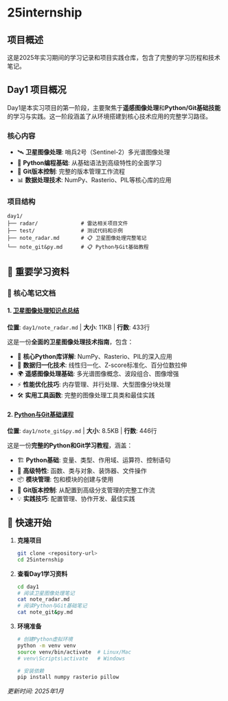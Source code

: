 # 25internship

## 项目概述

这是2025年实习期间的学习记录和项目实践仓库，包含了完整的学习历程和技术笔记。

## Day1 项目概况

Day1是本实习项目的第一阶段，主要聚焦于**遥感图像处理**和**Python/Git基础技能**的学习与实践。这一阶段涵盖了从环境搭建到核心技术应用的完整学习路径。

### 核心内容
- 🛰️ **卫星图像处理**: 哨兵2号（Sentinel-2）多光谱图像处理
- 🐍 **Python编程基础**: 从基础语法到高级特性的全面学习
- 📝 **Git版本控制**: 完整的版本管理工作流程
- 📊 **数据处理技术**: NumPy、Rasterio、PIL等核心库的应用

### 项目结构
```
day1/
├── radar/              # 雷达相关项目文件
├── test/               # 测试代码和示例
├── note_radar.md       # 📋 卫星图像处理完整笔记
└── note_git&py.md      # 📋 Python与Git基础教程
```

## 🎯 重要学习资料

### 📖 核心笔记文档

#### 1. [卫星图像处理知识点总结](day1/note_radar.md) 
**位置**: `day1/note_radar.md` | **大小**: 11KB | **行数**: 433行

这是一份**全面的卫星图像处理技术指南**，包含：
- 🔧 **核心Python库详解**: NumPy、Rasterio、PIL的深入应用
- 📏 **数据归一化技术**: 线性归一化、Z-score标准化、百分位数拉伸
- 🌍 **遥感图像处理基础**: 多光谱图像概念、波段组合、图像增强
- ⚡ **性能优化技巧**: 内存管理、并行处理、大型图像分块处理
- 🛠️ **实用工具函数**: 完整的图像处理工具类和最佳实践

#### 2. [Python与Git基础课程](day1/note_git&py.md)
**位置**: `day1/note_git&py.md` | **大小**: 8.5KB | **行数**: 446行

这是一份**完整的Python和Git学习教程**，涵盖：
- 🏗️ **Python基础**: 变量、类型、作用域、运算符、控制语句
- 🔧 **高级特性**: 函数、类与对象、装饰器、文件操作
- 📦 **模块管理**: 包和模块的创建与使用
- 🌿 **Git版本控制**: 从配置到高级分支管理的完整工作流
- 💡 **实践技巧**: 配置管理、协作开发、最佳实践

## 🚀 快速开始

1. **克隆项目**
   ```bash
   git clone <repository-url>
   cd 25internship
   ```

2. **查看Day1学习资料**
   ```bash
   cd day1
   # 阅读卫星图像处理笔记
   cat note_radar.md
   # 阅读Python与Git基础笔记  
   cat note_git&py.md
   ```

3. **环境准备**
   ```bash
   # 创建Python虚拟环境
   python -m venv venv
   source venv/bin/activate  # Linux/Mac
   # venv\Scripts\activate   # Windows
   
   # 安装依赖
   pip install numpy rasterio pillow
   ```

*更新时间: 2025年1月*

